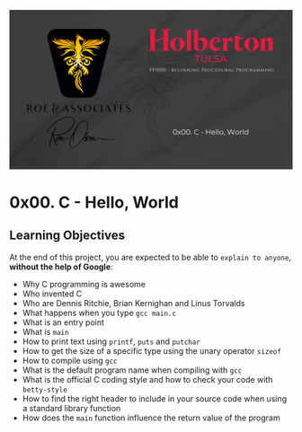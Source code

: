 ![0x00. C - Hello, World banner](https://github.com/ronroeandassociates/assets/blob/master/images/0x00_c_hello_world_banner.png)

# 0x00. C - Hello, World

## Learning Objectives

At the end of this project, you are expected to be able to `explain to anyone`, **without the help of Google**:

- Why C programming is awesome
- Who invented C
- Who are Dennis Ritchie, Brian Kernighan and Linus Torvalds
- What happens when you type `gcc main.c`
- What is an entry point
- What is `main`
- How to print text using `printf`, `puts` and `putchar`
- How to get the size of a specific type using the unary operator `sizeof`
- How to compile using `gcc`
- What is the default program name when compiling with `gcc`
- What is the official C coding style and how to check your code with `betty-style`
- How to find the right header to include in your source code when using a standard library function
- How does the `main` function influence the return value of the program
